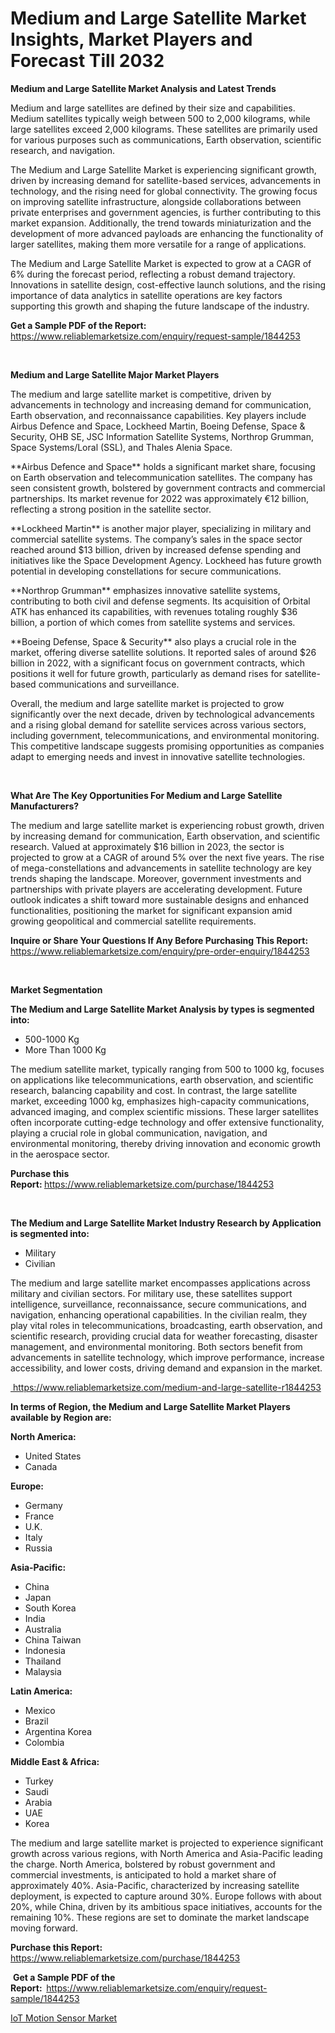 <p><h1>Medium and Large Satellite Market Insights, Market Players and Forecast Till 2032</h1></p><p><strong>Medium and Large Satellite Market Analysis and Latest Trends</strong></p>
<p><p>Medium and large satellites are defined by their size and capabilities. Medium satellites typically weigh between 500 to 2,000 kilograms, while large satellites exceed 2,000 kilograms. These satellites are primarily used for various purposes such as communications, Earth observation, scientific research, and navigation. </p><p>The Medium and Large Satellite Market is experiencing significant growth, driven by increasing demand for satellite-based services, advancements in technology, and the rising need for global connectivity. The growing focus on improving satellite infrastructure, alongside collaborations between private enterprises and government agencies, is further contributing to this market expansion. Additionally, the trend towards miniaturization and the development of more advanced payloads are enhancing the functionality of larger satellites, making them more versatile for a range of applications. </p><p>The Medium and Large Satellite Market is expected to grow at a CAGR of 6% during the forecast period, reflecting a robust demand trajectory. Innovations in satellite design, cost-effective launch solutions, and the rising importance of data analytics in satellite operations are key factors supporting this growth and shaping the future landscape of the industry.</p></p>
<p><strong>Get a Sample PDF of the Report:&nbsp;</strong> <a href="https://www.reliablemarketsize.com/enquiry/request-sample/1844253?utm_campaign=2750&utm_medium=2&utm_source=Github&utm_content=ia&utm_term=28022025&utm_id=medium-and-large-satellite">https://www.reliablemarketsize.com/enquiry/request-sample/1844253</a></p>
<p>&nbsp;</p>
<p><strong>Medium and Large Satellite Major Market Players</strong></p>
<p><p>The medium and large satellite market is competitive, driven by advancements in technology and increasing demand for communication, Earth observation, and reconnaissance capabilities. Key players include Airbus Defence and Space, Lockheed Martin, Boeing Defense, Space & Security, OHB SE, JSC Information Satellite Systems, Northrop Grumman, Space Systems/Loral (SSL), and Thales Alenia Space.</p><p>**Airbus Defence and Space** holds a significant market share, focusing on Earth observation and telecommunication satellites. The company has seen consistent growth, bolstered by government contracts and commercial partnerships. Its market revenue for 2022 was approximately €12 billion, reflecting a strong position in the satellite sector.</p><p>**Lockheed Martin** is another major player, specializing in military and commercial satellite systems. The company’s sales in the space sector reached around $13 billion, driven by increased defense spending and initiatives like the Space Development Agency. Lockheed has future growth potential in developing constellations for secure communications.</p><p>**Northrop Grumman** emphasizes innovative satellite systems, contributing to both civil and defense segments. Its acquisition of Orbital ATK has enhanced its capabilities, with revenues totaling roughly $36 billion, a portion of which comes from satellite systems and services.</p><p>**Boeing Defense, Space & Security** also plays a crucial role in the market, offering diverse satellite solutions. It reported sales of around $26 billion in 2022, with a significant focus on government contracts, which positions it well for future growth, particularly as demand rises for satellite-based communications and surveillance.</p><p>Overall, the medium and large satellite market is projected to grow significantly over the next decade, driven by technological advancements and a rising global demand for satellite services across various sectors, including government, telecommunications, and environmental monitoring. This competitive landscape suggests promising opportunities as companies adapt to emerging needs and invest in innovative satellite technologies.</p></p>
<p>&nbsp;</p>
<p><strong>What Are The Key Opportunities For Medium and Large Satellite Manufacturers?</strong></p>
<p><p>The medium and large satellite market is experiencing robust growth, driven by increasing demand for communication, Earth observation, and scientific research. Valued at approximately $16 billion in 2023, the sector is projected to grow at a CAGR of around 5% over the next five years. The rise of mega-constellations and advancements in satellite technology are key trends shaping the landscape. Moreover, government investments and partnerships with private players are accelerating development. Future outlook indicates a shift toward more sustainable designs and enhanced functionalities, positioning the market for significant expansion amid growing geopolitical and commercial satellite requirements.</p></p>
<p><strong>Inquire or Share Your Questions If Any Before Purchasing This Report:</strong> <a href="https://www.reliablemarketsize.com/enquiry/pre-order-enquiry/1844253?utm_campaign=2750&utm_medium=2&utm_source=Github&utm_content=ia&utm_term=28022025&utm_id=medium-and-large-satellite">https://www.reliablemarketsize.com/enquiry/pre-order-enquiry/1844253</a></p>
<p>&nbsp;</p>
<p><strong>Market Segmentation</strong></p>
<p><strong>The Medium and Large Satellite Market Analysis by types is segmented into:</strong></p>
<p><ul><li>500-1000 Kg</li><li>More Than 1000 Kg</li></ul></p>
<p><p>The medium satellite market, typically ranging from 500 to 1000 kg, focuses on applications like telecommunications, earth observation, and scientific research, balancing capability and cost. In contrast, the large satellite market, exceeding 1000 kg, emphasizes high-capacity communications, advanced imaging, and complex scientific missions. These larger satellites often incorporate cutting-edge technology and offer extensive functionality, playing a crucial role in global communication, navigation, and environmental monitoring, thereby driving innovation and economic growth in the aerospace sector.</p></p>
<p><strong>Purchase this Report:&nbsp;</strong><a href="https://www.reliablemarketsize.com/purchase/1844253?utm_campaign=2750&utm_medium=2&utm_source=Github&utm_content=ia&utm_term=28022025&utm_id=medium-and-large-satellite">https://www.reliablemarketsize.com/purchase/1844253</a></p>
<p>&nbsp;</p>
<p><strong>The Medium and Large Satellite Market Industry Research by Application is segmented into:</strong></p>
<p><ul><li>Military</li><li>Civilian</li></ul></p>
<p><p>The medium and large satellite market encompasses applications across military and civilian sectors. For military use, these satellites support intelligence, surveillance, reconnaissance, secure communications, and navigation, enhancing operational capabilities. In the civilian realm, they play vital roles in telecommunications, broadcasting, earth observation, and scientific research, providing crucial data for weather forecasting, disaster management, and environmental monitoring. Both sectors benefit from advancements in satellite technology, which improve performance, increase accessibility, and lower costs, driving demand and expansion in the market.</p></p>
<p><a href="https://www.reliablemarketsize.com/medium-and-large-satellite-r1844253?utm_campaign=2750&utm_medium=2&utm_source=Github&utm_content=ia&utm_term=28022025&utm_id=medium-and-large-satellite">&nbsp;https://www.reliablemarketsize.com/medium-and-large-satellite-r1844253</a></p>
<p><strong>In terms of Region, the Medium and Large Satellite Market Players available by Region are:</strong></p>
<p>
    <p> <strong> North America: </strong>
        <ul>
            <li>United States</li>
            <li>Canada</li>
        </ul>
        </p> 
    <p> <strong> Europe: </strong>
        <ul>
            <li>Germany</li>
            <li>France</li>
            <li>U.K.</li>
            <li>Italy</li>
            <li>Russia</li>
        </ul>
        </p> 
    <p> <strong> Asia-Pacific: </strong>
        <ul>
            <li>China</li>
            <li>Japan</li>
            <li>South Korea</li>
            <li>India</li>
            <li>Australia</li>
            <li>China Taiwan</li>
            <li>Indonesia</li>
            <li>Thailand</li>
            <li>Malaysia</li>
        </ul>
        </p> 
    <p> <strong> Latin America: </strong>
        <ul>
            <li>Mexico</li>
            <li>Brazil</li>
            <li>Argentina Korea</li>
            <li>Colombia</li>
        </ul>
        </p> 
    <p> <strong> Middle East & Africa: </strong>
        <ul>
            <li>Turkey</li>
            <li>Saudi</li>
            <li>Arabia</li>
            <li>UAE</li>
            <li>Korea</li>
        </ul>
    </p>
    </p>
<p><p>The medium and large satellite market is projected to experience significant growth across various regions, with North America and Asia-Pacific leading the charge. North America, bolstered by robust government and commercial investments, is anticipated to hold a market share of approximately 40%. Asia-Pacific, characterized by increasing satellite deployment, is expected to capture around 30%. Europe follows with about 20%, while China, driven by its ambitious space initiatives, accounts for the remaining 10%. These regions are set to dominate the market landscape moving forward.</p></p>
<p><strong>Purchase this Report: </strong><a href="https://www.reliablemarketsize.com/purchase/1844253?utm_campaign=2750&utm_medium=2&utm_source=Github&utm_content=ia&utm_term=28022025&utm_id=medium-and-large-satellite">https://www.reliablemarketsize.com/purchase/1844253</a></p>
<p>&nbsp;<strong>Get a Sample PDF of the Report:&nbsp;&nbsp;</strong><a href="https://www.reliablemarketsize.com/enquiry/request-sample/1844253?utm_campaign=2750&utm_medium=2&utm_source=Github&utm_content=ia&utm_term=28022025&utm_id=medium-and-large-satellite">https://www.reliablemarketsize.com/enquiry/request-sample/1844253</a></p>
<p><strong></strong></p>
<p><p><a href="https://github.com/lynlynyusay/Market-Research-Report-List-1/blob/main/iot-motion-sensor-market.md?utm_campaign=2750&utm_medium=2&utm_source=Github&utm_content=ia&utm_term=28022025&utm_id=medium-and-large-satellite">IoT Motion Sensor Market</a></p></p>